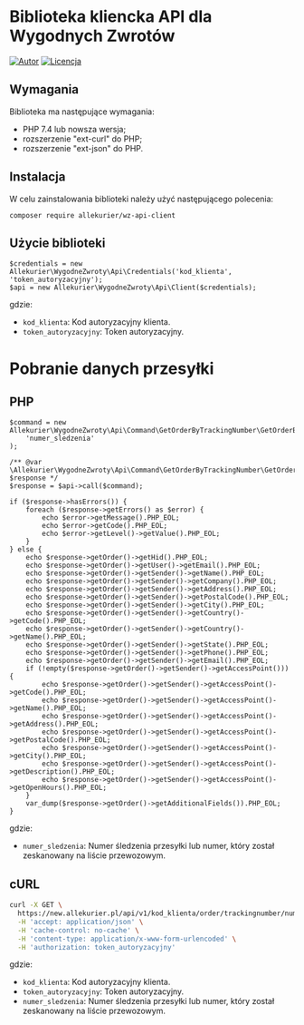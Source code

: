 # Biblioteka kliencka API dla Wygodnych Zwrotów

[![Autor](http://img.shields.io/badge/author-wygodnezwroty.pl-blue.svg?style=flat-square)](https://wygodnezwroty.pl)
[![Licencja](https://img.shields.io/badge/license-MIT-brightgreen.svg?style=flat-square)](https://github.com/kocuj/di/blob/master/LICENSE.md)

## Wymagania

Biblioteka ma następujące wymagania:

* PHP 7.4 lub nowsza wersja;
* rozszerzenie "ext-curl" do PHP;
* rozszerzenie "ext-json" do PHP.

## Instalacja

W celu zainstalowania biblioteki należy użyć następującego polecenia:

```
composer require allekurier/wz-api-client
```

## Użycie biblioteki

```
$credentials = new Allekurier\WygodneZwroty\Api\Credentials('kod_klienta', 'token_autoryzacyjny');
$api = new Allekurier\WygodneZwroty\Api\Client($credentials);
```

gdzie:

* `kod_klienta`: Kod autoryzacyjny klienta.
* `token_autoryzacyjny`: Token autoryzacyjny.

# Pobranie danych przesyłki

## PHP

```
$command = new Allekurier\WygodneZwroty\Api\Command\GetOrderByTrackingNumber\GetOrderByTrackingNumberRequest(
    'numer_sledzenia'
);

/** @var \Allekurier\WygodneZwroty\Api\Command\GetOrderByTrackingNumber\GetOrderByTrackingNumberResponse|\Allekurier\WygodneZwroty\Api\Lib\Core\Errors\ErrorsInterface $response */
$response = $api->call($command);

if ($response->hasErrors()) {
    foreach ($response->getErrors() as $error) {
        echo $error->getMessage().PHP_EOL;
        echo $error->getCode().PHP_EOL;
        echo $error->getLevel()->getValue().PHP_EOL;
    }
} else {
    echo $response->getOrder()->getHid().PHP_EOL;
    echo $response->getOrder()->getUser()->getEmail().PHP_EOL;
    echo $response->getOrder()->getSender()->getName().PHP_EOL;
    echo $response->getOrder()->getSender()->getCompany().PHP_EOL;
    echo $response->getOrder()->getSender()->getAddress().PHP_EOL;
    echo $response->getOrder()->getSender()->getPostalCode().PHP_EOL;
    echo $response->getOrder()->getSender()->getCity().PHP_EOL;
    echo $response->getOrder()->getSender()->getCountry()->getCode().PHP_EOL;
    echo $response->getOrder()->getSender()->getCountry()->getName().PHP_EOL;
    echo $response->getOrder()->getSender()->getState().PHP_EOL;
    echo $response->getOrder()->getSender()->getPhone().PHP_EOL;
    echo $response->getOrder()->getSender()->getEmail().PHP_EOL;
    if (!empty($response->getOrder()->getSender()->getAccessPoint())) {
        echo $response->getOrder()->getSender()->getAccessPoint()->getCode().PHP_EOL;
        echo $response->getOrder()->getSender()->getAccessPoint()->getName().PHP_EOL;
        echo $response->getOrder()->getSender()->getAccessPoint()->getAddress().PHP_EOL;
        echo $response->getOrder()->getSender()->getAccessPoint()->getPostalCode().PHP_EOL;
        echo $response->getOrder()->getSender()->getAccessPoint()->getCity().PHP_EOL;
        echo $response->getOrder()->getSender()->getAccessPoint()->getDescription().PHP_EOL;
        echo $response->getOrder()->getSender()->getAccessPoint()->getOpenHours().PHP_EOL;
    }
    var_dump($response->getOrder()->getAdditionalFields()).PHP_EOL;
}
```

gdzie:

* `numer_sledzenia`: Numer śledzenia przesyłki lub numer, który został zeskanowany na liście przewozowym.

## cURL

```bash
curl -X GET \
  https://new.allekurier.pl/api/v1/kod_klienta/order/trackingnumber/numer_sledzenia \
  -H 'accept: application/json' \
  -H 'cache-control: no-cache' \
  -H 'content-type: application/x-www-form-urlencoded' \
  -H 'authorization: token_autoryzacyjny'
```

gdzie:

* `kod_klienta`: Kod autoryzacyjny klienta.
* `token_autoryzacyjny`: Token autoryzacyjny.
* `numer_sledzenia`: Numer śledzenia przesyłki lub numer, który został zeskanowany na liście przewozowym.
